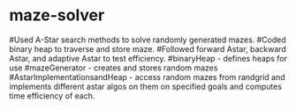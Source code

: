 # maze-solver

#Used A-Star search methods to solve randomly generated mazes. 
#Coded binary heap to traverse and store maze. 
#Followed forward Astar, backward Astar, and adaptive Astar to test efficiency. 
#binaryHeap - defines heaps for use 
#mazeGenerator - creates and stores random mazes
#AstarImplementationsandHeap - access random mazes from randgrid and implements different astar algos on them on specified goals and computes time efficiency of each. 
